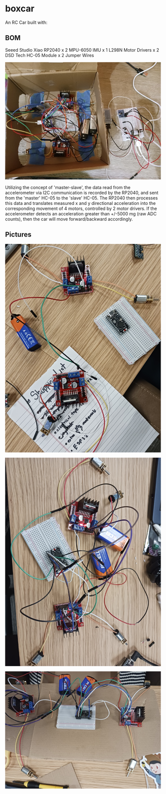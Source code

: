 # boxcar

An RC Car built with:

## BOM

Seeed Studio Xiao RP2040 x 2
MPU-6050 IMU x 1
L298N Motor Drivers x 2
DSD Tech HC-05 Module x 2
Jumper Wires

![alt text](images/20250725_234653.jpg)

Utilizing the concept of 'master-slave', the data read from the accelerometer via I2C communication is recorded by the RP2040, and sent from the 'master' HC-05 to the 'slave' HC-05. The RP2040 then processes this data and translates measured x and y directional acceleration into the corresponding movement of 4 motors, controlled by 2 motor drivers. If the accelerometer detects an acceleration greater than +/-5000 mg (raw ADC counts), then the car will move forward/backward accordingly. 

## Pictures

![alt text](<images/20250714_024453 (1).jpg>) 

![alt text](<images/20250714_034540 (1).jpg>) 

![alt text](<images/20250714_041952 (1).jpg>)
